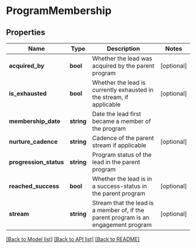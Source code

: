 # ProgramMembership

## Properties

Name | Type | Description | Notes
------------ | ------------- | ------------- | -------------
**acquired_by** | **bool** | Whether the lead was acquired by the parent program | [optional]
**is_exhausted** | **bool** | Whether the lead is currently exhausted in the stream, if applicable | [optional]
**membership_date** | **string** | Date the lead first became a member of the program |
**nurture_cadence** | **string** | Cadence of the parent stream if applicable | [optional]
**progression_status** | **string** | Program status of the lead in the parent program |
**reached_success** | **bool** | Whether the lead is in a success-status in the parent program | [optional]
**stream** | **string** | Stream that the lead is a member of, if the parent program is an engagement program | [optional]

[[Back to Model list]](../../README.md#models) [[Back to API list]](../../README.md#endpoints) [[Back to README]](../../README.md)
